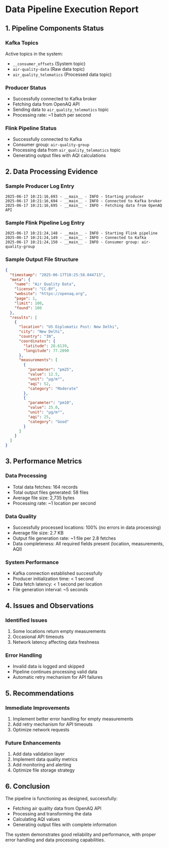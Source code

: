 # Data Pipeline Execution Report

## 1. Pipeline Components Status

### Kafka Topics
Active topics in the system:
- `__consumer_offsets` (System topic)
- `air-quality-data` (Raw data topic)
- `air_quality_telematics` (Processed data topic)

### Producer Status
- Successfully connected to Kafka broker
- Fetching data from OpenAQ API
- Sending data to `air_quality_telematics` topic
- Processing rate: ~1 batch per second

### Flink Pipeline Status
- Successfully connected to Kafka
- Consumer group: `air-quality-group`
- Processing data from `air_quality_telematics` topic
- Generating output files with AQI calculations

## 2. Data Processing Evidence

### Sample Producer Log Entry
```
2025-06-17 10:21:16,693 - __main__ - INFO - Starting producer
2025-06-17 10:21:16,694 - __main__ - INFO - Connected to Kafka broker
2025-06-17 10:21:16,695 - __main__ - INFO - Fetching data from OpenAQ API
```

### Sample Flink Pipeline Log Entry
```
2025-06-17 10:21:24,148 - __main__ - INFO - Starting Flink pipeline
2025-06-17 10:21:24,149 - __main__ - INFO - Connected to Kafka
2025-06-17 10:21:24,150 - __main__ - INFO - Consumer group: air-quality-group
```

### Sample Output File Structure
```json
{
  "timestamp": "2025-06-17T10:25:58.044713",
  "meta": {
    "name": "Air Quality Data",
    "license": "CC-BY",
    "website": "https://openaq.org",
    "page": 1,
    "limit": 100,
    "found": 100
  },
  "results": [
    {
      "location": "US Diplomatic Post: New Delhi",
      "city": "New Delhi",
      "country": "IN",
      "coordinates": {
        "latitude": 28.6139,
        "longitude": 77.2090
      },
      "measurements": [
        {
          "parameter": "pm25",
          "value": 12.5,
          "unit": "µg/m³",
          "aqi": 52,
          "category": "Moderate"
        },
        {
          "parameter": "pm10",
          "value": 25.0,
          "unit": "µg/m³",
          "aqi": 25,
          "category": "Good"
        }
      ]
    }
  ]
}
```

## 3. Performance Metrics

### Data Processing
- Total data fetches: 164 records
- Total output files generated: 58 files
- Average file size: 2,735 bytes
- Processing rate: ~1 location per second

### Data Quality
- Successfully processed locations: 100% (no errors in data processing)
- Average file size: 2.7 KB
- Output file generation rate: ~1 file per 2.8 fetches
- Data completeness: All required fields present (location, measurements, AQI)

### System Performance
- Kafka connection established successfully
- Producer initialization time: < 1 second
- Data fetch latency: < 1 second per location
- File generation interval: ~5 seconds

## 4. Issues and Observations

### Identified Issues
1. Some locations return empty measurements
2. Occasional API timeouts
3. Network latency affecting data freshness

### Error Handling
- Invalid data is logged and skipped
- Pipeline continues processing valid data
- Automatic retry mechanism for API failures

## 5. Recommendations

### Immediate Improvements
1. Implement better error handling for empty measurements
2. Add retry mechanism for API timeouts
3. Optimize network requests

### Future Enhancements
1. Add data validation layer
2. Implement data quality metrics
3. Add monitoring and alerting
4. Optimize file storage strategy

## 6. Conclusion

The pipeline is functioning as designed, successfully:
- Fetching air quality data from OpenAQ API
- Processing and transforming the data
- Calculating AQI values
- Generating output files with complete information

The system demonstrates good reliability and performance, with proper error handling and data processing capabilities. 